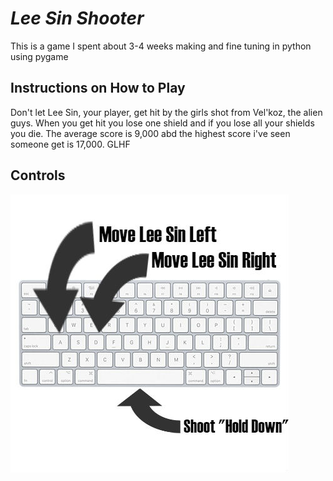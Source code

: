 # **_Lee Sin Shooter_**
This is a game I spent about 3-4 weeks making and fine tuning in python using pygame

## Instructions on How to Play

Don't let Lee Sin, your player, get hit by the girls shot from Vel'koz, the alien guys.
When you get hit you lose one shield and if you lose all your shields you die. The average score is
9,000 abd the highest score i've seen someone get is 17,000. GLHF

## Controls

![Press Spacebar to shoot and "a" and "d" to move ](https://github.com/RareSwag/leesin_shooter/blob/master/keyboard.jpg "Controls for the game")
